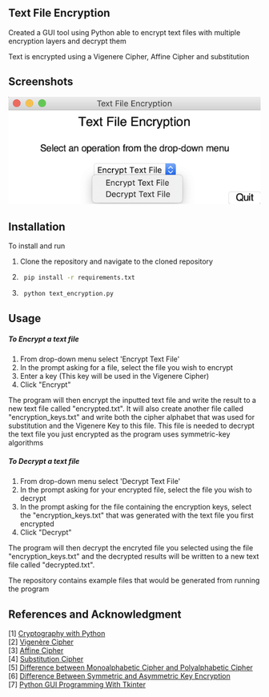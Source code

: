 ## Text File Encryption

Created a GUI tool using Python able to encrypt text files with multiple encryption layers and decrypt them

Text is encrypted using a Vigenere Cipher, Affine Cipher and substitution 

## Screenshots

 ![Image](screenshots/main_screen.png "Main Page")
 
## Installation
To install and run
1. Clone the repository and navigate to the cloned repository 
3. ```bash
    pip install -r requirements.txt 
    ```
4. ```bash
    python text_encryption.py
    ```

## Usage
##### To Encrypt a text file
1. From drop-down menu select 'Encrypt Text File'
2. In the prompt asking for a file, select the file you wish to encrypt 
3. Enter a key (This key will be used in the Vigenere Cipher)
4. Click "Encrypt"

The program will then encrypt the inputted text file and write the result to a new text file called "encrypted.txt".
It will also create another file called "encryption_keys.txt" and write both the cipher alphabet that was used for substitution and the Vigenere Key to this file. 
This file is needed to decrypt the text file you just encrypted as the program uses symmetric-key algorithms

##### To Decrypt a text file
1. From drop-down menu select 'Decrypt Text File'
2. In the prompt asking for your encrypted file, select the file you wish to decrypt 
2. In the prompt asking for the file containing the encryption keys, select the "encryption_keys.txt" that was generated with the text file you first encrypted
4. Click "Decrypt"

The program will then decrypt the encryted file you selected using the file "encryption_keys.txt" and the decrypted results will be written to a new text file called "decrypted.txt".

The repository contains example files that would be generated from running the program 

## References and Acknowledgment
[1] [Cryptography with Python](https://www.tutorialspoint.com/cryptography_with_python/index.htm) <br>
[2] [Vigenère Cipher](https://www.geeksforgeeks.org/vigenere-cipher/) <br>
[3] [Affine Cipher](http://practicalcryptography.com/ciphers/affine-cipher/) <br>
[4] [Substitution Cipher](https://www.geeksforgeeks.org/substitution-cipher/?ref=lbp) <br>
[5] [Difference between Monoalphabetic Cipher and Polyalphabetic Cipher](https://www.geeksforgeeks.org/difference-between-monoalphabetic-cipher-and-polyalphabetic-cipher/?ref=rp) <br>
[6] [Difference Between Symmetric and Asymmetric Key Encryption](https://www.geeksforgeeks.org/difference-between-symmetric-and-asymmetric-key-encryption/) <br>
[7] [Python GUI Programming With Tkinter](https://realpython.com/python-gui-tkinter/) <br>
